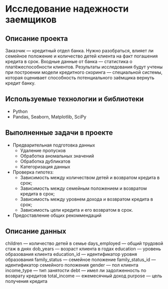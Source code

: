 # Исследование надежности заемщиков

## Описание проекта
Заказчик — кредитный отдел банка. Нужно разобраться, влияет ли семейное положение и количество детей клиента на факт погашения кредита в срок. Входные данные от банка — статистика о платёжеспособности клиентов.
Результаты исследования будут учтены при построении модели кредитного скоринга — специальной системы, которая оценивает способность потенциального заёмщика вернуть кредит банку.

## Используемые технологии и библиотеки
- Python
- Pandas, Seaborn, Matplotlib, SciPy

## Выполненные задачи в проекте
- Предварительная подготовка данных
	- Удаление пропусков
	- Обработка аномальных значений
	- Обработка дубликатов
	- Категоризация данных
- Проверка гипотез:
	- Зависимость между количеством детей и возвратом кредита в срок;
	- Зависимость между семейным положением и возвратом кредита в срок;
	- Зависимость между уровнем дохода и возвратом кредита в срок;
	- Зависимость цели кредита и его возвратом в срок.
- Предоставление общих рекоммендаций

## Описание данных
children — количество детей в семье
days_employed — общий трудовой стаж в днях
dob_years — возраст клиента в годах
education — уровень образования клиента
education_id — идентификатор уровня образования
family_status — семейное положение
family_status_id — идентификатор семейного положения
gender — пол клиента
income_type — тип занятости
debt — имел ли задолженность по возврату кредитов
total_income — ежемесячный доход
purpose — цель получения кредита